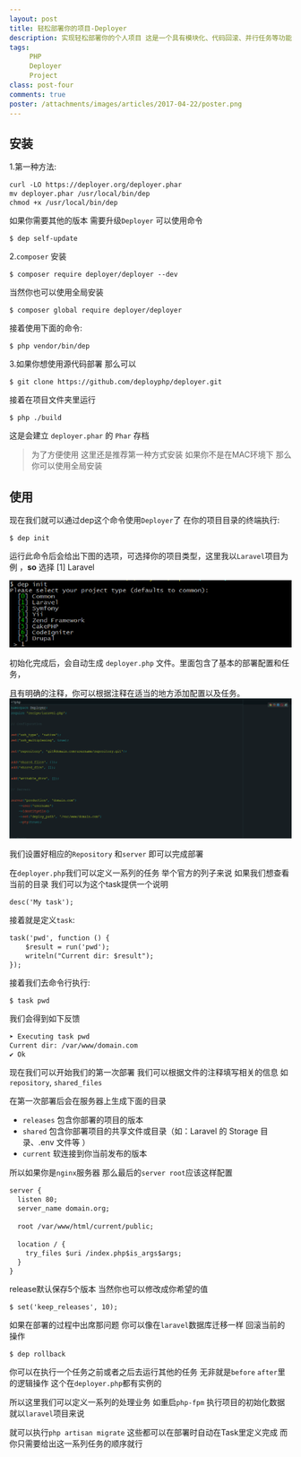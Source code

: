 ```yaml
---
layout: post
title: 轻松部署你的项目-Deployer
description: 实现轻松部署你的个人项目 这是一个具有模块化、代码回滚、并行任务等功能的 PHP 部署工具。
tags:
     PHP
     Deployer
     Project
class: post-four
comments: true
poster: /attachments/images/articles/2017-04-22/poster.png
---
```


## 安装
1.第一种方法:
```shell
curl -LO https://deployer.org/deployer.phar
mv deployer.phar /usr/local/bin/dep
chmod +x /usr/local/bin/dep
```
如果你需要其他的版本 需要升级`Deployer` 可以使用命令
```shell
$ dep self-update
```
2.`composer` 安装
```shell
$ composer require deployer/deployer --dev
```
当然你也可以使用全局安装
```shell
$ composer global require deployer/deployer
```
接着使用下面的命令:
```shell
$ php vendor/bin/dep
```
3.如果你想使用源代码部署 那么可以
```shell
$ git clone https://github.com/deployphp/deployer.git
```

接着在项目文件夹里运行
```shell
$ php ./build
```
这是会建立 `deployer.phar` 的 `Phar` 存档

> 为了方便使用 这里还是推荐第一种方式安装 如果你不是在MAC环境下 那么你可以使用全局安装

## 使用
现在我们就可以通过dep这个命令使用`Deployer`了 在你的项目目录的终端执行:
```shell
$ dep init
```
运行此命令后会给出下图的选项，可选择你的项目类型，这里我以`Laravel`项目为例 ，**so** 选择 [1] Laravel

![1](/attachments/images/articles/2017-04-22/1.png)

初始化完成后，会自动生成 `deployer.php` 文件。里面包含了基本的部署配置和任务，

且有明确的注释，你可以根据注释在适当的地方添加配置以及任务。
![2](/attachments/images/articles/2017-04-22/2.png)

我们设置好相应的`Repository` 和`server` 即可以完成部署

在`deployer.php`我们可以定义一系列的任务 举个官方的列子来说 如果我们想查看当前的目录
我们可以为这个task提供一个说明
```php?start_inline=1
desc('My task');
```
接着就是定义`task`:
```php?start_inline=1
task('pwd', function () {
    $result = run('pwd');
    writeln("Current dir: $result");
});
```
接着我们去命令行执行:
```shell
$ task pwd
```
我们会得到如下反馈
```shell
➤ Executing task pwd
Current dir: /var/www/domain.com
✔ Ok
```
现在我们可以开始我们的第一次部署 我们可以根据文件的注释填写相关的信息 如`repository`, `shared_files`


在第一次部署后会在服务器上生成下面的目录
- `releases` 包含你部署的项目的版本
- `shared`   包含你部署项目的共享文件或目录（如：Laravel 的 Storage 目录、.env 文件等 ）
- `current`  软连接到你当前发布的版本

所以如果你是`nginx`服务器 那么最后的`server root`应该这样配置
```php?start_inline=1
server {
  listen 80;
  server_name domain.org;

  root /var/www/html/current/public;

  location / {
    try_files $uri /index.php$is_args$args;
  }
}
```

release默认保存5个版本  当然你也可以修改成你希望的值
```shell
$ set('keep_releases', 10);
```
如果在部署的过程中出席那问题 你可以像在`laravel`数据库迁移一样 回滚当前的操作
```shell
$ dep rollback
```

你可以在执行一个任务之前或者之后去运行其他的任务 无非就是`before` `after`里的逻辑操作 
这个在`deployer.php`都有实例的

所以这里我们可以定义一系列的处理业务 如重启`php-fpm` 执行项目的初始化数据 就以`laravel`项目来说

就可以执行`php artisan migrate` 这些都可以在部署时自动在Task里定义完成 而你只需要给出这一系列任务的顺序就行